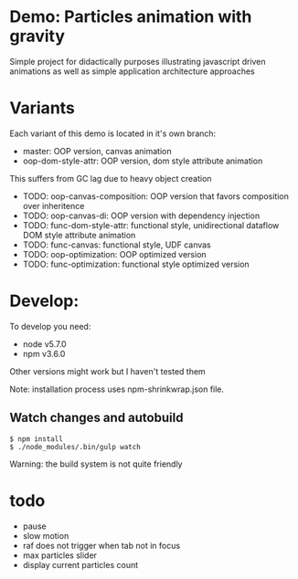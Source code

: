 # Demo: Particles animation with gravity

Simple project for didactically purposes illustrating javascript driven animations
as well as simple application architecture approaches

# Variants

Each variant of this demo is located in it's own branch:

- master: OOP version, canvas animation
- oop-dom-style-attr: OOP version, dom style attribute animation

This suffers from GC lag due to heavy object creation

- TODO: oop-canvas-composition: OOP version that favors composition over inheritence
- TODO: oop-canvas-di: OOP version with dependency injection
- TODO: func-dom-style-attr: functional style, unidirectional dataflow DOM style attribute animation
- TODO: func-canvas: functional style, UDF canvas
- TODO: oop-optimization: OOP optimized version
- TODO: func-optimization: functional style optimized version

# Develop:

To develop you need:

- node v5.7.0
- npm v3.6.0

Other versions might work but I haven't tested them

Note: installation process uses npm-shrinkwrap.json file.

## Watch changes and autobuild

```
$ npm install
$ ./node_modules/.bin/gulp watch
```

Warning: the build system is not quite friendly

# todo

* pause
* slow motion
* raf does not trigger when tab not in focus
* max particles slider
* display current particles count